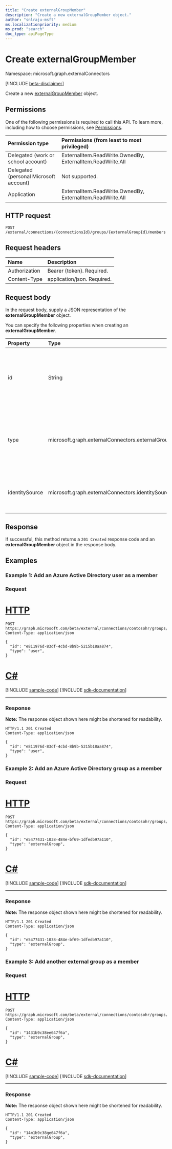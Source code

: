 ```yaml
---
title: "Create externalGroupMember"
description: "Create a new externalGroupMember object."
author: "snlraju-msft"
ms.localizationpriority: medium
ms.prod: "search"
doc_type: apiPageType
---
```


# Create externalGroupMember

Namespace: microsoft.graph.externalConnectors

[!INCLUDE [beta-disclaimer](../../includes/beta-disclaimer.md)]

Create a new [externalGroupMember](../resources/externalconnectors-externalgroupmember.md) object.

## Permissions

One of the following permissions is required to call this API. To learn more, including how to choose permissions, see [Permissions](/graph/permissions-reference).

| Permission type                        | Permissions (from least to most privileged) |
|:---------------------------------------|:--------------------------------------------|
| Delegated (work or school account)     | ExternalItem.ReadWrite.OwnedBy, ExternalItem.ReadWrite.All |
| Delegated (personal Microsoft account) | Not supported. |
| Application                            | ExternalItem.ReadWrite.OwnedBy, ExternalItem.ReadWrite.All |

## HTTP request

<!-- {
  "blockType": "ignored"
}
-->

``` http
POST /external/connections/{connectionsId}/groups/{externalGroupId}/members
```

## Request headers

| Name          | Description                 |
|:--------------|:----------------------------|
| Authorization | Bearer {token}. Required.   |
| Content-Type  | application/json. Required. |

## Request body

In the request body, supply a JSON representation of the **externalGroupMember** object.

You can specify the following properties when creating an **externalGroupMember**.

| Property       | Type                    | Description                                              |
|:---------------|:------------------------|:---------------------------------------------------------|
| id             | String                  | The unique `id` of the member. It would be the objectId in case of Azure Active Directory users or groups and the externalGroupId in case of external groups. Required.                                   |
| type           | microsoft.graph.externalConnectors.externalGroupMemberType | The type of member added to the external group. Possible values are: `user` or `group` when the identitySource is `azureActiveDirectory` and just `group` when the identitySource is `external`. Required. |
| identitySource | microsoft.graph.externalConnectors.identitySourceType      | The identity source that the member belongs to. Possible values are: `azureActiveDirectory`, `external`. Required.                                                                                       |

## Response

If successful, this method returns a `201 Created` response code and an **externalGroupMember** object in the response body.

## Examples

### Example 1: Add an Azure Active Directory user as a member

### Request


# [HTTP](#tab/http)
<!-- {
  "blockType": "request",
  "name": "create_externalgroupmember_from__1"
}
-->

``` http
POST https://graph.microsoft.com/beta/external/connections/contosohr/groups/31bea3d537902000/members
Content-Type: application/json

{
  "id": "e811976d-83df-4cbd-8b9b-5215b18aa874",
  "type": "user",
}
```

# [C#](#tab/csharp)
[!INCLUDE [sample-code](../includes/snippets/csharp/create-externalgroupmember-from--1-csharp-snippets.md)]
[!INCLUDE [sdk-documentation](../includes/snippets/snippets-sdk-documentation-link.md)]

---


<!-- markdownlint-disable MD024 -->
### Response

**Note:** The response object shown here might be shortened for readability.
<!-- {
  "blockType": "response",
  "truncated": true,
  "@odata.type": "microsoft.graph.externalConnectors.externalGroupMember"
}
-->

``` http
HTTP/1.1 201 Created
Content-Type: application/json

{
  "id": "e811976d-83df-4cbd-8b9b-5215b18aa874",
  "type": "user",
}
```

### Example 2: Add an Azure Active Directory group as a member

### Request


# [HTTP](#tab/http)
<!-- {
  "blockType": "request",
  "name": "create_externalgroupmember_from__2"
}
-->

``` http
POST https://graph.microsoft.com/beta/external/connections/contosohr/groups/31bea3d537902000/members
Content-Type: application/json

{
  "id": "e5477431-1038-484e-bf69-1dfedb97a110",
  "type": "externalGroup",
}
```

# [C#](#tab/csharp)
[!INCLUDE [sample-code](../includes/snippets/csharp/create-externalgroupmember-from--2-csharp-snippets.md)]
[!INCLUDE [sdk-documentation](../includes/snippets/snippets-sdk-documentation-link.md)]

---


### Response

**Note:** The response object shown here might be shortened for readability.
<!-- {
  "blockType": "response",
  "truncated": true,
  "@odata.type": "microsoft.graph.externalConnectors.externalGroupMember"
}
-->

``` http
HTTP/1.1 201 Created
Content-Type: application/json

{
  "id": "e5477431-1038-484e-bf69-1dfedb97a110",
  "type": "externalGroup",
}
```

### Example 3: Add another external group as a member

### Request


# [HTTP](#tab/http)
<!-- {
  "blockType": "request",
  "name": "create_externalgroupmember_from__3"
}
-->

``` http
POST https://graph.microsoft.com/beta/external/connections/contosohr/groups/31bea3d537902000/members
Content-Type: application/json

{
  "id": "1431b9c38ee647f6a",
  "type": "externalGroup",
}
```

# [C#](#tab/csharp)
[!INCLUDE [sample-code](../includes/snippets/csharp/create-externalgroupmember-from--3-csharp-snippets.md)]
[!INCLUDE [sdk-documentation](../includes/snippets/snippets-sdk-documentation-link.md)]

---


### Response

**Note:** The response object shown here might be shortened for readability.
<!-- {
  "blockType": "response",
  "truncated": true,
  "@odata.type": "microsoft.graph.externalConnectors.externalGroupMember"
}
-->

``` http
HTTP/1.1 201 Created
Content-Type: application/json

{
  "id": "14m1b9c38qe647f6a",
  "type": "externalGroup",
}
```
